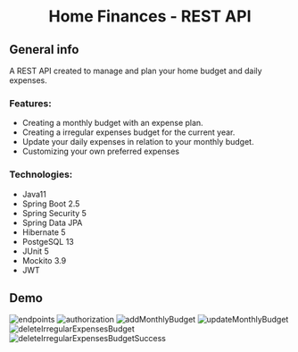 <h1 align="center">Home Finances - REST API</h1>

<h2 align="left">General info</h2>
A REST API created to manage and plan your home budget and daily expenses.

<h3 align="left">Features:</h3>

- Creating a monthly budget with an expense plan.
- Creating a irregular expenses budget for the current year.
- Update your daily expenses in relation to your monthly budget.
- Customizing your own preferred expenses

<h3 align="left">Technologies:</h3>

- Java11
- Spring Boot 2.5
- Spring Security 5
- Spring Data JPA
- Hibernate 5
- PostgeSQL 13
- JUnit 5
- Mockito 3.9
- JWT


<h2 align="left">Demo</h2>

![endpoints](https://user-images.githubusercontent.com/46130249/148641883-c96bcffd-882a-4ff9-9bc1-560c51148b5e.png)
![authorization](https://user-images.githubusercontent.com/46130249/148641896-eea1a546-384e-42fe-b8e1-4d9ca731e18e.png)
![addMonthlyBudget](https://user-images.githubusercontent.com/46130249/148641909-71906c3a-4474-4b9e-be75-abcb11bf37a8.png)
![updateMonthlyBudget](https://user-images.githubusercontent.com/46130249/148641911-e804876b-76db-4c10-898f-38c07af358c6.png)
![deleteIrregularExpensesBudget](https://user-images.githubusercontent.com/46130249/148641912-7424ad06-5846-4bdd-8252-b5c313fcf463.png)
![deleteIrregularExpensesBudgetSuccess](https://user-images.githubusercontent.com/46130249/148641914-c5a42a32-a306-43d7-8ce4-c0d03589b08a.png)


